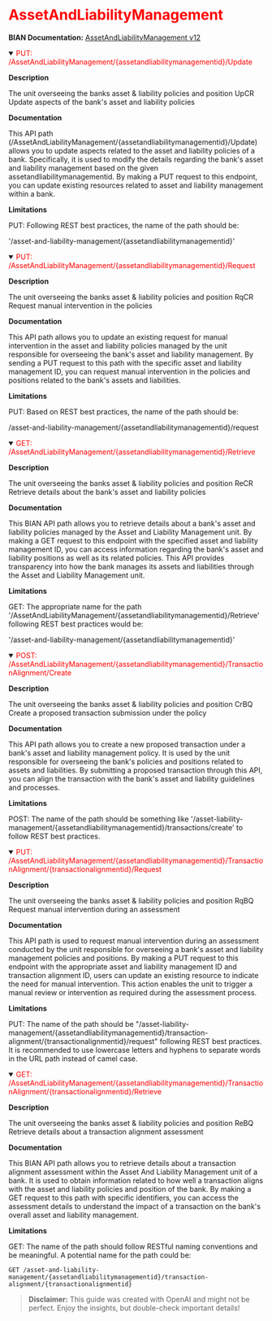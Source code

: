 <h1 style='color:red;'>AssetAndLiabilityManagement</h1>

**BIAN Documentation:** [AssetAndLiabilityManagement v12](https://app.swaggerhub.com/apis/BIAN-3/AssetAndLiabilityManagement/12.0.0)

<details open>
  <summary><span style='color:red;'>PUT: /AssetAndLiabilityManagement/{assetandliabilitymanagementid}/Update</span></summary>

  **Description**

  The unit overseeing the  banks asset & liability policies and position UpCR Update aspects of the bank's asset and liability policies

  **Documentation**

  This API path (/AssetAndLiabilityManagement/{assetandliabilitymanagementid}/Update) allows you to update aspects related to the asset and liability policies of a bank. Specifically, it is used to modify the details regarding the bank's asset and liability management based on the given assetandliabilitymanagementid. By making a PUT request to this endpoint, you can update existing resources related to asset and liability management within a bank.

  **Limitations**

  PUT: Following REST best practices, the name of the path should be:

'/asset-and-liability-management/{assetandliabilitymanagementid}'

</details>

<details open>
  <summary><span style='color:red;'>PUT: /AssetAndLiabilityManagement/{assetandliabilitymanagementid}/Request</span></summary>

  **Description**

  The unit overseeing the  banks asset & liability policies and position RqCR Request manual intervention in the policies

  **Documentation**

  This API path allows you to update an existing request for manual intervention in the asset and liability policies managed by the unit responsible for overseeing the bank's asset and liability management. By sending a PUT request to this path with the specific asset and liability management ID, you can request manual intervention in the policies and positions related to the bank's assets and liabilities.

  **Limitations**

  PUT: Based on REST best practices, the name of the path should be:

/asset-and-liability-management/{assetandliabilitymanagementid}/request

</details>

<details open>
  <summary><span style='color:red;'>GET: /AssetAndLiabilityManagement/{assetandliabilitymanagementid}/Retrieve</span></summary>

  **Description**

  The unit overseeing the  banks asset & liability policies and position ReCR Retrieve details about the bank's asset and liability policies

  **Documentation**

  This BIAN API path allows you to retrieve details about a bank's asset and liability policies managed by the Asset and Liability Management unit. By making a GET request to this endpoint with the specified asset and liability management ID, you can access information regarding the bank's asset and liability positions as well as its related policies. This API provides transparency into how the bank manages its assets and liabilities through the Asset and Liability Management unit.

  **Limitations**

  GET: The appropriate name for the path '/AssetAndLiabilityManagement/{assetandliabilitymanagementid}/Retrieve' following REST best practices would be:

'/asset-and-liability-management/{assetandliabilitymanagementid}'

</details>

<details open>
  <summary><span style='color:red;'>POST: /AssetAndLiabilityManagement/{assetandliabilitymanagementid}/TransactionAlignment/Create</span></summary>

  **Description**

  The unit overseeing the  banks asset & liability policies and position CrBQ Create a proposed transaction submission under the policy

  **Documentation**

  This API path allows you to create a new proposed transaction under a bank's asset and liability management policy. It is used by the unit responsible for overseeing the bank's policies and positions related to assets and liabilities. By submitting a proposed transaction through this API, you can align the transaction with the bank's asset and liability guidelines and processes.

  **Limitations**

  POST: The name of the path should be something like '/asset-liability-management/{assetandliabilitymanagementid}/transactions/create' to follow REST best practices.

</details>

<details open>
  <summary><span style='color:red;'>PUT: /AssetAndLiabilityManagement/{assetandliabilitymanagementid}/TransactionAlignment/{transactionalignmentid}/Request</span></summary>

  **Description**

  The unit overseeing the  banks asset & liability policies and position RqBQ Request manual intervention during an assessment

  **Documentation**

  This API path is used to request manual intervention during an assessment conducted by the unit responsible for overseeing a bank's asset and liability management policies and positions. By making a PUT request to this endpoint with the appropriate asset and liability management ID and transaction alignment ID, users can update an existing resource to indicate the need for manual intervention. This action enables the unit to trigger a manual review or intervention as required during the assessment process.

  **Limitations**

  PUT: The name of the path should be "/asset-liability-management/{assetandliabilitymanagementid}/transaction-alignment/{transactionalignmentid}/request" following REST best practices. It is recommended to use lowercase letters and hyphens to separate words in the URL path instead of camel case.

</details>

<details open>
  <summary><span style='color:red;'>GET: /AssetAndLiabilityManagement/{assetandliabilitymanagementid}/TransactionAlignment/{transactionalignmentid}/Retrieve</span></summary>

  **Description**

  The unit overseeing the  banks asset & liability policies and position ReBQ Retrieve details about a transaction alignment assessment

  **Documentation**

  This BIAN API path allows you to retrieve details about a transaction alignment assessment within the Asset And Liability Management unit of a bank. It is used to obtain information related to how well a transaction aligns with the asset and liability policies and position of the bank. By making a GET request to this path with specific identifiers, you can access the assessment details to understand the impact of a transaction on the bank's overall asset and liability management.

  **Limitations**

  GET: The name of the path should follow RESTful naming conventions and be meaningful. A potential name for the path could be:

```
GET /asset-and-liability-management/{assetandliabilitymanagementid}/transaction-alignment/{transactionalignmentid}
```

</details>

> **Disclaimer:** This guide was created with OpenAI and might not be perfect. Enjoy the insights, but double-check important details!
